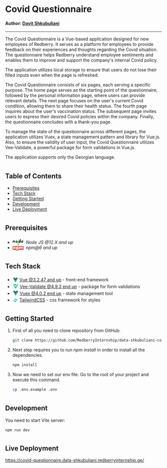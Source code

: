 # Covid Questionnaire

#### Author: [Davit Shkubuliani](https://www.linkedin.com/in/davit-shkubuliani/)

---

The Covid Questionnaire is a Vue-based application designed for new employees of Redberry. It serves as a platform for
employees to provide feedback on their experiences and thoughts regarding the Covid situation. The questionnaire helps
Redberry understand employee sentiments and enables them to improve and support the company's internal Covid policy.

The application utilizes local storage to ensure that users do not lose their filled inputs even when the page is
refreshed.

The Covid Questionnaire consists of six pages, each serving a specific purpose. The home page serves as the starting
point of the questionnaire, followed by the personal information page, where users can provide relevant details. The
next page focuses on the user's current Covid condition, allowing them to share their health status. The fourth page
inquires about the user's vaccination status. The subsequent page invites users to express their desired Covid policies
within the company. Finally, the questionnaire concludes with a thank-you page.

To manage the state of the questionnaire across different pages, the application utilizes Vuex, a state management
pattern and library for Vue.js. Also, to ensure the validity of user input, the Covid Questionnaire utilizes
Vee-Validate, a powerful package for form validations in Vue.js.

The application supports only the Georgian language.

#

## Table of Contents

* [Prerequisites](#prerequisites)
* [Tech Stack](#tech-stack)
* [Getting Started](#getting-started)
* [Development](#development)
* [Live Deployment](#live-deployment)

#

## Prerequisites

* <img src="src/assets/readme/assets/node-js.png" width="35" style="position: relative; top: 5px" />&nbsp;&nbsp;*Node JS @12.X and up*
* <img src="src/assets/readme/assets/npm.png" width="35" style="position: relative; top: 4px" />&nbsp;&nbsp;*npm@6 and up*

#

## Tech Stack

- <img src="src/assets/readme/assets/vue.png" height="18" style="position: relative; top: 5px" />&nbsp;[Vue @3.2.47 and up](https://vuejs.org/) - front-end framework
- <img src="src/assets/readme/assets/vee-validate.png" height="19" style="position: relative; top: 4px" />&nbsp;[Vee-Validate @4.9.3 end up](https://vee-validate.logaretm.com/v4/) - package for form validations
- <img src="src/assets/readme/assets/vue.png" height="19" style="position: relative; top: 4px" />&nbsp;[Vuex @4.0.2 end up](https://vuex.vuejs.org/) - state management tool
- <img src="src/assets/readme/assets/tailwind.png" height="18" style="position: relative; top: 5px" />&nbsp;[TailwindCSS](https://tailwindcss.com/) - css framework for styles

#

## Getting Started

1. First of all you need to clone repository from GitHub:
    ```sh
    git clone https://github.com/RedberryInternship/data-shkubuliani-covid-questionnaire.git
    ```

2. Next step requires you to run *npm install* in order to install all the dependencies.
    ```sh
    npm install
    ```

3. Now we need to set our env file. Go to the root of your project and execute this command.
    ```sh
    cp .env.example .env
    ```

#

## Development

You need to start Vite server:

```shell
npm run dev
```

#

## Live Deployment

https://covid-questionnaire.data-shkubuliani.redberryinternship.ge/
